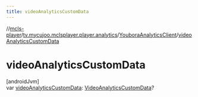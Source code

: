 ```yaml
---
title: videoAnalyticsCustomData
---
```

//[mcls-player](../../../index.html)/[tv.mycujoo.mclsplayer.player.analytics](../index.html)/[YouboraAnalyticsClient](index.html)/[videoAnalyticsCustomData](video-analytics-custom-data.html)



# videoAnalyticsCustomData



[androidJvm]\
var [videoAnalyticsCustomData](video-analytics-custom-data.html): [VideoAnalyticsCustomData](../-video-analytics-custom-data/index.html)?




